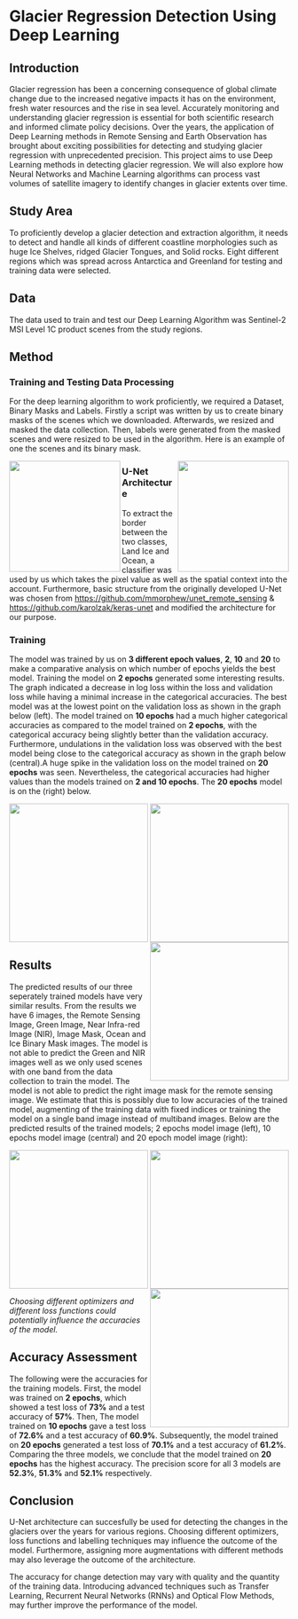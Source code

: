# Glacier Regression Detection Using Deep Learning

## Introduction
Glacier regression has been a concerning consequence of global climate change due to the increased negative impacts it has on the environment, fresh water resources and the rise in sea level. Accurately monitoring and understanding glacier regression is essential for both scientific research and informed climate policy decisions. Over the years, the application of Deep Learning methods in Remote Sensing and Earth Observation has brought about exciting possibilities for detecting and studying glacier regression with unprecedented precision. 
This project aims to use Deep Learning methods in detecting glacier regression. We will also explore how Neural Networks and Machine Learning algorithms can process vast volumes of satellite imagery to identify changes in glacier extents over time.

## Study Area
To proficiently develop a glacier detection and extraction algorithm, it needs to detect and handle all kinds of different coastline morphologies such as huge Ice Shelves, ridged Glacier Tongues, and Solid rocks. Eight different regions which was spread across Antarctica and Greenland for testing and training data were selected.

## Data 
The data used to train and test our Deep Learning Algorithm was Sentinel-2 MSI Level 1C product scenes from the study regions.

## Method
### Training and Testing Data Processing
For the deep learning algorithm to work proficiently, we required a Dataset, Binary Masks and Labels. Firstly a script was written by us to create binary masks of the scenes which we downloaded. Afterwards, we resized and masked the data collection. Then,  labels were generated from the masked scenes and were resized to be used in the algorithm. Here is an example of one the scenes and its binary mask.

<p align="center">
  <img src="https://github.com/Christobaltobbin/Drought_Assessment/assets/116877317/94d853fd-7f73-47d2-8580-841dafadbd11.png" align="left" width="200" height="200">
  <img src="https://github.com/Christobaltobbin/Drought_Assessment/assets/116877317/a4914c84-0a10-47cd-bfb9-d11b5ba41b3c.png" align="right" width="200" height="200">
</p>



### U-Net Architecture
To extract the border between the two classes, Land Ice and Ocean, a classifier was used by us which takes the pixel value as well as the spatial context into the account. Furthermore, basic structure from the originally developed U-Net was chosen from https://github.com/mmorphew/unet_remote_sensing & https://github.com/karolzak/keras-unet and modified the architecture for our purpose.

### Training
The model was trained by us on **3 different epoch values**, **2**, **10** and **20** to make a comparative analysis on which number of epochs yields the best model. Training the model on **2 epochs** generated some interesting results. The graph indicated a decrease in log loss within the loss and validation loss while having a minimal increase in the categorical accuracies. The best model was at the lowest point on the validation loss as shown in the graph below (left). The model trained on **10 epochs** had  a much higher categorical accuracies as compared to the model trained on **2 epochs**, with the categorical accuracy being slightly better than the validation accuracy. Furthermore, undulations in the validation loss was observed with the best model being close to the categorical accuracy as shown in the graph below (central).A huge spike in the validation loss on the model trained on **20 epochs** was seen. Nevertheless, the categorical accuracies had higher values than the models trained on **2 and 10 epochs**. The **20 epochs** model is on the (right) below.

<p align="center">
  <img src="https://github.com/Christobaltobbin/Classification-Land_cover_Analysis/assets/116877317/401a8583-5226-46fe-8725-08603b09b483.png" align="left" width="250" height="250">
  <img src="https://github.com/Christobaltobbin/Classification-Land_cover_Analysis/assets/116877317/5fca4542-0938-4aad-a541-5916d5e6962b.png" align="center" width="250" height="250">
  <img src="https://github.com/Christobaltobbin/Drought_Assessment/assets/116877317/5743bf84-6054-41d9-aee2-26577d1998e9.png" align="right" width="250" height="250">
</p>

## Results
The predicted results of our three seperately trained models have very similar results. From the results we have 6 images, the Remote Sensing Image, Green Image, Near Infra-red Image (NIR), Image Mask, Ocean and Ice Binary Mask images. The model is not able to predict the Green and NIR images well as we only used scenes with one band from the data collection to train the model. The model is not able to predict the right image mask for the remote sensing image. We estimate that this is possibly due to low accuracies of the trained model, augmenting of the training data with fixed indices or training the model on a single band image instead of multiband images. Below are the predicted results of the trained models; 2 epochs model image (left), 10 epochs model image (central) and 20 epoch model image (right):

<p align="center">
  <img src="https://github.com/Christobaltobbin/Classification-Land_cover_Analysis/assets/116877317/017ff44e-9b4b-4154-82af-fa975e9eaf21.png" align="left" width="250" height="250">
  <img src="https://github.com/Christobaltobbin/Classification-Land_cover_Analysis/assets/116877317/efe7abfb-13a4-4418-a6e1-f72e938d9f74.png" align="center" width="250" height="250">
  <img src="https://github.com/Christobaltobbin/Drought_Assessment/assets/116877317/e474de31-8888-418d-8ac1-91ed511f7015.png" align="right" width="250" height="250">
</p>

*Choosing different optimizers and different loss functions could potentially influence the accuracies of the model.*

## Accuracy Assessment
The following were the accuracies for the training models. First, the model was trained on **2 epochs**, which showed a test loss of **73%** and a test accuracy of **57%**. Then, The model trained on **10 epochs** gave a test loss of **72.6%** and a test accuracy of **60.9%**. Subsequently, the model trained on **20 epochs** generated a test loss of **70.1%** and a test accuracy of **61.2%**. Comparing the three models, we conclude that the model trained on **20 epochs** has the highest accuracy. The precision score for all 3 models are **52.3%**, **51.3%** and **52.1%** respectively.

## Conclusion
 U-Net architecture can succesfully be used for detecting the changes in the glaciers over the years for various regions. Choosing different optimizers, loss functions and labelling techniques may influence the outcome of the model. Furthermore, assigning more augmentations with different methods may also leverage the outcome of the architecture. 

 The accuracy for change detection may vary with quality and the quantity of the training data. Introducing advanced techniques such as Transfer Learning, Recurrent Neural Networks (RNNs) and Optical Flow Methods, may further improve the performance of the model. 
